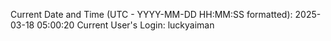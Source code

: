 Current Date and Time (UTC - YYYY-MM-DD HH:MM:SS formatted): 2025-03-18 05:00:20
Current User's Login: luckyaiman
